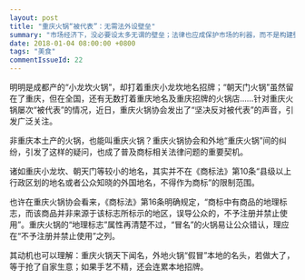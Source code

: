 ```yaml
---
layout: post
title: "重庆火锅“被代表”：无需法外设壁垒"
summary: "市场经济下，没必要设太多无谓的壁垒；法律也应成保护市场的利器，而不是构建壁垒的工具。"
date: 2018-01-04 08:00:00 +0800
tags: "美食"
commentIssueId: 22
---
```


明明是成都产的“小龙坎火锅”，却打着重庆小龙坎地名招牌；“朝天门火锅”虽然留在了重庆，但在全国，还有无数打着重庆地名及重庆招牌的火锅店……针对重庆火锅屡次“被代表”的情况，近日，重庆火锅协会发出了“坚决反对被代表”的声音，引发广泛关注。

非重庆本土产的火锅，也能叫重庆火锅？重庆火锅协会和外地“重庆火锅”间的纠纷，引发了这样的疑问，也成了普及商标相关法律问题的重要契机。

诸如重庆小龙坎、朝天门等较小的地名，其实并不在《商标法》第10条“县级以上行政区划的地名或者公众知晓的外国地名，不得作为商标”的限制范围。

也许在重庆火锅协会看来，《商标法》第16条明确规定，“商标中有商品的地理标志，而该商品并非来源于该标志所标示的地区，误导公众的，不予注册并禁止使用”。重庆火锅的“地理标志”属性再清楚不过，“冒名”的火锅易让公众错认，理应在“不予注册并禁止使用”之列。

其动机也可以理解：重庆火锅天下闻名，外地火锅“假冒”本地的名头，若做大了，等于抢了自家生意；如果手艺不精，还会连累本地招牌。
